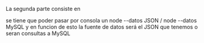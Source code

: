 La segunda parte consiste en

se tiene que poder pasar por consola un node --datos JSON / node --datos MySQL y en funcion de esto la fuente de datos será el JSON que tenemos o seran consultas a MySQL
